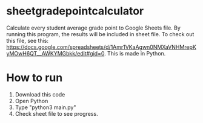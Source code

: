# sheetgradepointcalculator
Calculate every student average grade point to Google Sheets file. By running this program, the results will be included in sheet file. To check out this file, see this: https://docs.google.com/spreadsheets/d/1Amr1VKaAgwn0NMXaVNHMrepKyMOwH6QT__AWKYMGbkk/edit#gid=0. This is made in Python.

# How to run

1. Download this code
2. Open Python
3. Type "python3 main.py"
4. Check sheet file to see progress.
